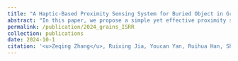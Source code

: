 ```yaml
---
title: "A Haptic-Based Proximity Sensing System for Buried Object in Granular Material"
abstract: "In this paper, we propose a simple yet effective proximity sensing system for underground stuff based on the haptic feedback of the sensor-granules interaction. <br/><img src='/images/publications/2024_grains_isrr.jpg'>"
permalink: /publication/2024_grains_ISRR
collection: publications
date: 2024-10-1
citation: '<u>Zeqing Zhang</u>, Ruixing Jia, Youcan Yan, Ruihua Han, Shijie Lin, Qian Jiang, Liangjun Zhang, Jia Pan (2024). <br><i>The 40-th International Symposium of Robotics Research (ISRR). Long Beach, California, USA, December 8-12, 2024</i>.'
---
```


